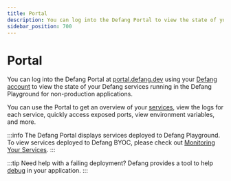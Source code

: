 ```yaml
---
title: Portal
description: You can log into the Defang Portal to view the state of your Defang services.
sidebar_position: 700
---
```


# Portal

You can log into the Defang Portal at [portal.defang.dev](https://portal.defang.dev) using your [Defang account](./accounts.md) to view the state of your Defang services running in the Defang Playground for non-production applications.

You can use the Portal to get an overview of your [services](/docs/concepts/services), view the logs for each service, quickly access exposed ports, view environment variables, and more.

:::info
The Defang Portal displays services deployed to Defang Playground. 
To view services deployed to Defang BYOC, please check out [Monitoring Your Services](/docs/tutorials/monitoring-your-services).
:::

:::tip
Need help with a failing deployment? Defang provides a tool to help [debug](/docs/concepts/debug) in your application.
:::

